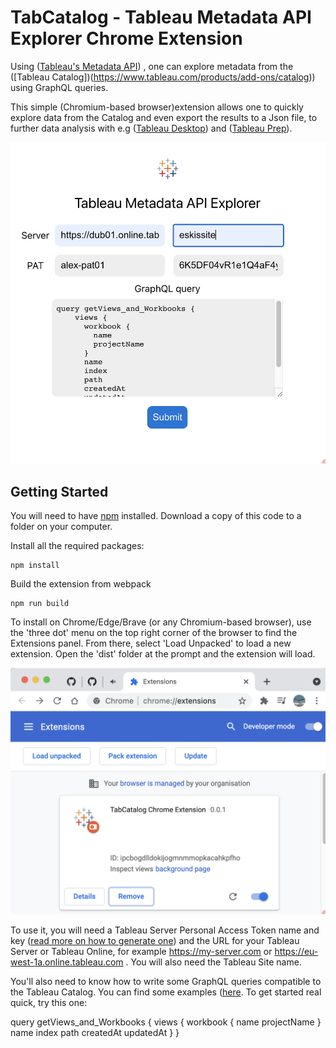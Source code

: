# TabCatalog - Tableau Metadata API Explorer Chrome Extension

Using ([Tableau's Metadata API](https://help.tableau.com/current/api/metadata_api/en-us/index.html)) , one can explore metadata from the ([Tableau Catalog])(https://www.tableau.com/products/add-ons/catalog)) using GraphQL queries. 

This simple (Chromium-based browser)extension allows one to quickly explore data from the Catalog and even export the results to a Json file, to further data analysis with e.g ([Tableau Desktop](https://www.tableau.com/products/desktop)) and ([Tableau Prep](https://www.tableau.com/products/prep)).

![extension screenshot](./extension_screenshot.png)

## Getting Started

You will need to have [npm](https://npmjs.com) installed. Download a copy of this code to a folder on your computer.

Install all the required packages:

```
npm install
```

Build the extension from webpack

```
npm run build
```

To install on Chrome/Edge/Brave (or any Chromium-based browser), use the 'three dot' menu on the top right corner of the browser to find the Extensions panel. From there, select 'Load Unpacked' to load a new extension. Open the 'dist' folder at the prompt and the extension will load.

![installing](./installed_extension.png)

To use it, you will need a Tableau Server Personal Access Token name and key ([read more on how to generate one](https://help.tableau.com/current/server/en-us/security_personal_access_tokens.htm#creating-tokens)) and the URL for your Tableau Server or Tableau Online, for example https://my-server.com or https://eu-west-1a.online.tableau.com . You will also need the Tableau Site name.

You'll also need to know how to write some GraphQL queries compatible to the Tableau Catalog. You can find some examples ([here](https://help.tableau.com/current/api/metadata_api/en-us/docs/meta_api_examples.html#common-queries-to-get-your-started). To get started real quick, try this one:

query getViews_and_Workbooks {
    views {
      workbook {
        name
        projectName
      }
      name
      index
      path
      createdAt
      updatedAt
    }
  }